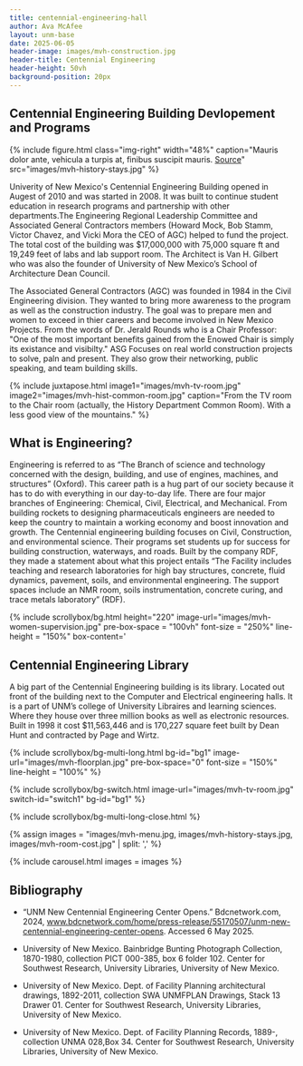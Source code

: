 ```yaml
---
title: centennial-engineering-hall
author: Ava McAfee
layout: unm-base
date: 2025-06-05
header-image: images/mvh-construction.jpg
header-title: Centennial Engineering
header-height: 50vh
background-position: 20px
---
```



## Centennial Engineering Building Devlopement and Programs 


{% include figure.html class="img-right" width="48%" caption="Mauris dolor ante, vehicula a turpis at, finibus suscipit mauris. [Source](https://rmoa.unm.edu/docviewer.php?docId=nmu1unma028.xml)" src="images/mvh-history-stays.jpg" %}

Univerity of New Mexico's Centennial Engineering Building opened in Augest of 2010 and was started in 2008. It was built to continue student education in research programs and partnership with other departments.The Engineering Regional Leadership Committee and Associated General Contractors members (Howard Mock, Bob Stamm, Victor Chavez, and Vicki Mora the CEO of AGC) helped to fund the project. The total cost of the building was $17,000,000 with 75,000 square ft and 19,249 feet of labs and lab support room. The Architect is Van H. Gilbert who was also the founder of University of New Mexico’s School of Architecture Dean Council.  

[^note1]:"One of the most important benefits gained from the Endowed Chair is simply its existance and visibilty" (Dr. Jerald Rounds).

The Associated General Contractors (AGC) was founded in 1984 in the Civil Engineering division. They wanted to bring more awareness to the program as well as the construction industry. The goal was to prepare men and women to exceed in thier careers and become involved in New Mexico Projects. From the words of Dr. Jerald Rounds who is a Chair Professor: "One of the most important benefits gained from the Enowed Chair is simply its existance and visibilty." ASG Focuses on real world construction projects to solve, paln and present. They also grow their networking, public speaking, and team building skills.


{% include juxtapose.html
image1="images/mvh-tv-room.jpg"
image2="images/mvh-hist-common-room.jpg"
caption="From the TV room to the Chair room (actually, the History Department Common Room). With a less good view of the mountains."
%}

## What is Engineering? 
Engineering is referred to as “The Branch of science and technology concerned with the design, building, and use of engines, machines, and structures” (Oxford). This career path is a hug part of our society because it has to do with everything in our day-to-day life. There are four major branches of Engineering: Chemical, Civil, Electrical, and Mechanical. From building rockets to designing pharmaceuticals engineers are needed to keep the country to maintain a working economy and boost innovation and growth. The Centennial engineering building focuses on Civil, Construction, and environmental science. Their programs set students up for success for building construction, waterways, and roads.  Built by the company RDF, they made a statement about what this project entails “The Facility includes teaching and research laboratories for high bay structures, concrete, fluid dynamics, pavement, soils, and environmental engineering. The support spaces include an NMR room, soils instrumentation, concrete curing, and trace metals laboratory” (RDF).  

{% include scrollybox/bg.html
  height="220"
  image-url="images/mvh-women-supervision.jpg"
  pre-box-space = "100vh"
  font-size = "250%"
  line-height = "150%"
  box-content='


## Centennial Engineering Library 
A big part of the Centennial Engineering building is its library. Located out front of the building next to the Computer and Electrical engineering halls. It is a part of UNM’s college of University Libraires and learning sciences. Where they house over three million books as well as electronic resources. Built in 1998  it cost $11,563,446 and is 170,227 square feet built by Dean Hunt and contracted by Page and Wirtz. 


<!-- this is an unclosed div that needs to be closed with bg-multi-long-close-->
{% include scrollybox/bg-multi-long.html
  bg-id="bg1"
  image-url="images/mvh-floorplan.jpg"
  pre-box-space="0"
  font-size = "150%"
  line-height = "100%"
%}

{% include scrollybox/bg-switch.html
  image-url="images/mvh-tv-room.jpg"
  switch-id="switch1"
  bg-id="bg1"
%}


{% include scrollybox/bg-multi-long-close.html %}


{% assign images = 
"images/mvh-menu.jpg,
images/mvh-history-stays.jpg,
images/mvh-room-cost.jpg" | split: ','
%}

{% include carousel.html
images = images 
%}

## Bibliography

- “UNM New Centennial Engineering Center Opens.” Bdcnetwork.com, 2024, www.bdcnetwork.com/home/press-release/55170507/unm-new-centennial-engineering-center-opens. Accessed 6 May 2025.

- University of New Mexico. Bainbridge Bunting Photograph Collection, 1870-1980, collection PICT 000-385, box 6	folder 102. Center for Southwest Research, University Libraries, University of New Mexico.

- University of New Mexico. Dept. of Facility Planning architectural drawings, 1892-2011, collection SWA UNMFPLAN Drawings, Stack 13	Drawer 01. Center for Southwest Research, University Libraries, University of New Mexico.

- University of New Mexico. Dept. of Facility Planning Records, 1889-, collection UNMA 028,Box  34. Center for Southwest Research, University Libraries, University of New Mexico.
